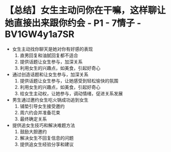 # 【总结】女生主动问你在干嘛，这样聊让她直接出来跟你约会 - P1 - 7情子 - BV1GW4y1a7SR

-   女生主动找你聊天是她对你有好感的表现
    1.  直男回复和油腻回复都不适合
    2.  提供话题让女生参与，加深关系
    3.  利用女生的兴趣点，如美食，引起好奇心
-   通过创造话题和让女生参与，加深关系
    1.  提供话题让女生参与，让她感受到轻松愉快的氛围
    2.  利用女生的兴趣点，如美食，引起好奇心
    3.  给女生主动权，让她参与，调动情绪，促进关系发展
-   男生通过邀约女生吃火锅成功追到女生
    1.  铺垫引导女生接受邀约
    2.  周六约会并准备花束
    3.  最终确定关系
-   提供追女生技巧和解决难题方法
    1.  鼓励大胆邀约
    2.  解决女生不回复信息的问题
    3.  提供追女生经验分享和建议